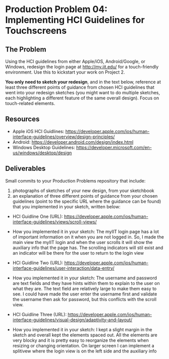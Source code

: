 # Production Problem 04: Implementing HCI Guidelines for Touchscreens

## The Problem

Using the HCI guidelines from either Apple/iOS, Android/Google, or Windows, redesign the login page at
http://my.iit.edu/ for a touch-friendly environment. Use this to kickstart your work on Project 2.

**You only need to sketch your redesign**, and in the text below, reference at least three different
points of guidance from chosen HCI guidelines that went into your redesign sketches (you might
want to do multiple sketches, each highlighting a different feature of the same overall design).
Focus on touch-related elements.

## Resources

* Apple iOS HCI Guidlines:
  https://developer.apple.com/ios/human-interface-guidelines/overview/design-principles/
* Android:
  https://developer.android.com/design/index.html
* Windows Desktop Guidelines:
  https://developer.microsoft.com/en-us/windows/desktop/design

## Deliverables

Small commits to your Production Problems repository that include:

1) photographs of sketches of your new design, from your sketchbook
2) an explanation of three different points of guidance from your chosen guidelines (point to the
   specific URL where the guidance can be found) that you implemented in your sketch, written below:

* HCI Guidline One (URL): https://developer.apple.com/ios/human-interface-guidelines/views/scroll-views/
* How you implemented it in your sketch: The myIIT login page has a lot of important information on it when you are not logged in. So, I made the main view the myIIT login and when the user scrolls it will show the auxiliary info that the page has. The scrolling indicators will stil exist and an indicator will be there for the user to return to the login view

* HCI Guidline Two (URL): https://developer.apple.com/ios/human-interface-guidelines/user-interaction/data-entry/
* How you implemented it in your sketch: The username and password are text fields and they have hints within them to explain to the user on what they are. The text field are relatively large to make them easy to see. I could have made the user enter the username first and validate the username then ask for password, but this conflicts with the scroll view.

* HCI Guidline Three (URL): https://developer.apple.com/ios/human-interface-guidelines/visual-design/adaptivity-and-layout/
* How you implemented it in your sketch: I kept a slight margin in the sketch and overall kept the elements spaced out. All the elements are very blocky and it is pretty easy to reorganize the elements when resizing or changing orientation. On larger screen I can implement a splitivew where the login view is on the left side and the auxiliary info 
